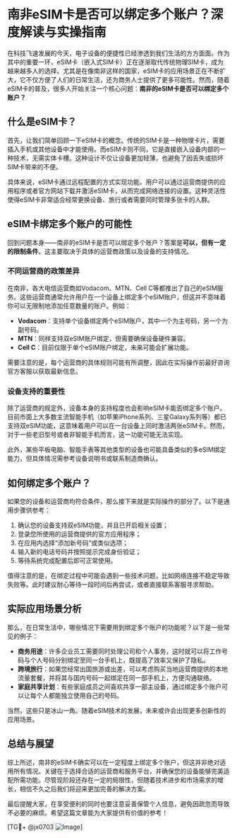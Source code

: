 # 南非eSIM卡是否可以绑定多个账户？深度解读与实操指南

在科技飞速发展的今天，电子设备的便捷性已经渗透到我们生活的方方面面。作为其中的重要一环，eSIM卡（嵌入式SIM卡）正在逐渐取代传统物理SIM卡，成为越来越多人的选择。尤其是在像南非这样的国家，eSIM卡的应用场景正在不断扩大，它不仅方便了人们的日常生活，还为商务人士提供了更多可能性。然而，随着eSIM卡的普及，很多人开始关注一个核心问题：**南非的eSIM卡是否可以绑定多个账户？**

## 什么是eSIM卡？

首先，让我们简单回顾一下eSIM卡的概念。传统的SIM卡是一种物理卡片，需要插入手机或其他设备中才能使用。而eSIM卡则不同，它是直接嵌入设备内部的一种技术，无需实体卡槽。这种设计不仅让设备更加轻薄，也避免了因丢失或损坏SIM卡带来的不便。

具体来说，eSIM卡通过远程配置的方式实现功能。用户可以通过运营商提供的应用程序或者官方网站下载并激活eSIM卡，从而完成网络连接的设置。这种灵活性使得eSIM卡非常适合经常更换设备、旅行或者需要同时管理多张卡的人群。

## eSIM卡绑定多个账户的可能性

回到问题本身——南非的eSIM卡是否可以绑定多个账户？答案是**可以，但有一定的限制条件**。这主要取决于具体的运营商政策以及设备的支持情况。

### 不同运营商的政策差异

在南非，各大电信运营商如Vodacom、MTN、Cell C等都推出了自己的eSIM服务。这些运营商通常允许用户在一个设备上绑定多个eSIM账户，但这并不意味着你可以无限制地添加任意数量的账户。例如：

- **Vodacom**：支持单个设备绑定两个eSIM账户，其中一个为主号码，另一个为副号码。
- **MTN**：同样支持双eSIM账户绑定，但需要确保设备硬件兼容。
- **Cell C**：目前仅限于单个eSIM账户绑定，未来可能会扩展功能。

需要注意的是，每个运营商的具体规则可能有所调整，因此在实际操作前最好咨询官方客服以获取最新信息。

### 设备支持的重要性

除了运营商的规定外，设备本身的支持程度也会影响eSIM卡能否绑定多个账户。目前市面上大多数主流智能手机（如苹果iPhone系列、三星Galaxy系列等）都已支持双eSIM功能，这意味着用户可以在一台设备上同时激活两张eSIM卡。然而，对于一些老旧型号或者非智能手机而言，这一功能可能无法实现。

此外，某些平板电脑、智能手表等其他类型的设备也可能具备类似的多eSIM绑定能力，但具体情况需参考设备说明书或联系制造商确认。

## 如何绑定多个账户？

如果您的设备和运营商均符合条件，那么接下来就是实际操作的部分了。以下是通用步骤供参考：

1. 确认您的设备支持双eSIM功能，并且已开启相关设置；
2. 登录您所使用的运营商提供的官方应用程序；
3. 在应用内选择“添加新号码”或类似选项；
4. 输入新的电话号码并按照提示完成身份验证；
5. 等待系统完成配置后即可正常使用。

值得注意的是，在绑定过程中可能会遇到一些技术问题，比如网络连接不稳定导致失败等。此时建议耐心等待一段时间后再尝试，或者直接联系客服寻求帮助。

## 实际应用场景分析

那么，在日常生活中，哪些情况下需要用到绑定多个账户的功能呢？以下是一些常见的例子：

- **商务用途**：许多企业员工需要同时处理公司和个人事务，这时就可以将工作号码与个人号码分别绑定至同一台手机上，既提高了效率又保护了隐私。
- **跨境旅行**：如果您经常出国旅游或出差，可以考虑购买当地运营商提供的本地流量套餐，并将其与国内号码一起绑定在同一部手机上，方便沟通联络。
- **家庭共享计划**：有些家庭成员之间喜欢共享一部主设备，通过绑定多个账户可以让每个人都能独立使用自己的号码。

当然，这些只是冰山一角。随着eSIM技术的发展，未来或许会出现更多创新性的应用场景。

## 总结与展望

综上所述，南非的eSIM卡确实可以在一定程度上绑定多个账户，但这并非绝对适用所有情况。关键在于选择合适的运营商和服务平台，并确保您的设备能够完美适配所需功能。尽管现阶段还存在一定的局限性，但随着技术进步和市场需求的增长，相信不久之后我们将迎来更加完善的解决方案。

最后提醒大家，在享受便利的同时也要注意妥善保管个人信息，避免因疏忽而导致不必要的麻烦。希望这篇文章能为大家提供有价值的参考！

[TG💪+ @jx0703 ![Image](https://github.com/user-attachments/assets/dbca1d08-cadb-493c-b0ec-ad6f7a83f270)]